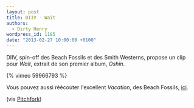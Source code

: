 ```yaml
---
layout: post
title: DIIV - Wait
authors:
  - Dirty Henry
wordpress_id: 1185
date: "2013-02-27 10:00:00 +0100"
---
```


DIIV, spin-off des Beach Fossils et des Smith Westerns, propose un clip pour
_Wait_, extrait de son premier album, _Oshin_.

{% vimeo 59966793 %}

Vous pouvez aussi réécouter l'excellent _Vacation_, des Beach Fossils,
[ici](702).

(via
[Pitchfork](http://pitchfork.com/news/49644-watch-diivs-video-for-wait-starring-sky-ferreira-and-some-topless-women/))
